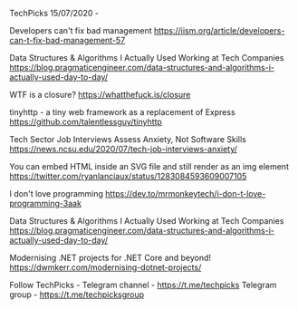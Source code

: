 TechPicks 15/07/2020 -

Developers can't fix bad management
https://iism.org/article/developers-can-t-fix-bad-management-57

Data Structures & Algorithms I Actually Used Working at Tech Companies
https://blog.pragmaticengineer.com/data-structures-and-algorithms-i-actually-used-day-to-day/

WTF is a closure?
https://whatthefuck.is/closure

tinyhttp - a tiny web framework as a replacement of Express
https://github.com/talentlessguy/tinyhttp

Tech Sector Job Interviews Assess Anxiety, Not Software Skills
https://news.ncsu.edu/2020/07/tech-job-interviews-anxiety/

You can embed HTML inside an SVG file and still render as an img element
https://twitter.com/ryanlanciaux/status/1283084593609007105

I don't love programming
https://dev.to/mrmonkeytech/i-don-t-love-programming-3aak

Data Structures & Algorithms I Actually Used Working at Tech Companies
https://blog.pragmaticengineer.com/data-structures-and-algorithms-i-actually-used-day-to-day/

Modernising .NET projects for .NET Core and beyond!
https://dwmkerr.com/modernising-dotnet-projects/

Follow TechPicks -
Telegram channel - https://t.me/techpicks
Telegram group - https://t.me/techpicksgroup